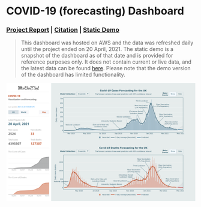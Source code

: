 # COVID-19 (forecasting) Dashboard

### [Project Report](https://report.shangjielyu.com/) | [Citation](https://github.com/josephlyu/Report) | [Static Demo](https://covid-19.shangjielyu.com/)

> This dashboard was hosted on AWS and the data was refreshed daily until the project ended on 20 April, 2021. The static demo is a snapshot of the dashboard as of that date and is provided for reference purposes only. It does not contain current or live data, and the latest data can be found [here](data/reference). Please note that the demo version of the dashboard has limited functionality. 

![preview](data/preview/preview.gif)
